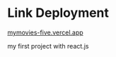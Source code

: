 # Link Deployment
[mymovies-five.vercel.app](https://mymovies-five.vercel.app/)

my first project with react.js
